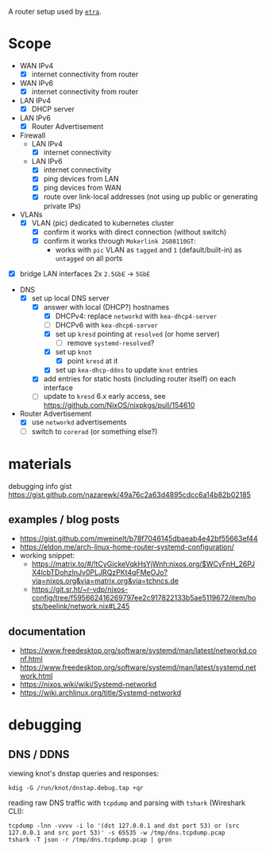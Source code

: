 A router setup used by [`etra`](../../profile/host/etra/default.nix).

# Scope

- WAN IPv4
    - [x] internet connectivity from router
- WAN IPv6
    - [x] internet connectivity from router
- LAN IPv4
    - [x] DHCP server
- LAN IPv6
    - [x] Router Advertisement
- Firewall
    - LAN IPv4
        - [x] internet connectivity
    - LAN IPv6
        - [x] internet connectivity
        - [x] ping devices from LAN
        - [x] ping devices from WAN
        - [x] route over link-local addresses (not using up public or generating private IPs)
- VLANs
    - [x] VLAN (pic) dedicated to kubernetes cluster
        - [x] confirm it works with direct connection (without switch)
        - [x] confirm it works through `Mokerlink 2G08110GT`:
            - works with `pic` VLAN as `tagged` and `1` (default/built-in) as `untagged` on all ports
- [x] bridge LAN interfaces 2x `2.5GbE` -> `5GbE`
- DNS
    - [x] set up local DNS server
        - [x] answer with local (DHCP?) hostnames
            - [x] DHCPv4: replace `networkd` with `kea-dhcp4-server`
            - [ ] DHCPv6 with `kea-dhcp6-server`
            - [x] set up `kresd` pointing at `resolved` (or home server)
                - [ ] remove `systemd-resolved`?
            - [x] set up `knot`
                - [x] point `kresd` at it
            - [x] set up `kea-dhcp-ddns` to update `knot` entries
        - [x] add entries for static hosts (including router itself) on each interface
        - [ ] update to `kresd` 6.x early access, see https://github.com/NixOS/nixpkgs/pull/154610
- Router Advertisement
    - [x] use `networkd` advertisements
    - [ ] switch to `corerad` (or something else?)

# materials

debugging info gist https://gist.github.com/nazarewk/49a76c2a63d4895cdcc6a14b82b02185

## examples / blog posts

- https://gist.github.com/mweinelt/b78f7046145dbaeab4e42bf55663ef44
- https://eldon.me/arch-linux-home-router-systemd-configuration/
- working snippet:
    - https://matrix.to/#/!tCyGickeVqkHsYjWnh:nixos.org/$WCyFnH_26PJX4lcbTDohzInJv0PLJRQzPKt4qFMeOJo?via=nixos.org&via=matrix.org&via=tchncs.de
    - https://git.sr.ht/~r-vdp/nixos-config/tree/f595662416269797ee2c917822133b5ae5119672/item/hosts/beelink/network.nix#L245

## documentation

- https://www.freedesktop.org/software/systemd/man/latest/networkd.conf.html
- https://www.freedesktop.org/software/systemd/man/latest/systemd.network.html
- https://nixos.wiki/wiki/Systemd-networkd
- https://wiki.archlinux.org/title/Systemd-networkd

# debugging

## DNS / DDNS

viewing knot's dnstap queries and responses:

    kdig -G /run/knot/dnstap.debug.tap +qr

reading raw DNS traffic with `tcpdump` and parsing with `tshark` (Wireshark CLI):

    tcpdump -lnn -vvvv -i lo '(dst 127.0.0.1 and dst port 53) or (src 127.0.0.1 and src port 53)' -s 65535 -w /tmp/dns.tcpdump.pcap
    tshark -T json -r /tmp/dns.tcpdump.pcap | gron